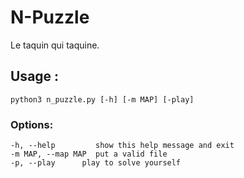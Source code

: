 # N-Puzzle
Le taquin qui taquine.

## Usage :
``` python3 n_puzzle.py [-h] [-m MAP] [-play] ```

### Options:  
    -h, --help         show this help message and exit  
    -m MAP, --map MAP  put a valid file  
    -p, --play      play to solve yourself
